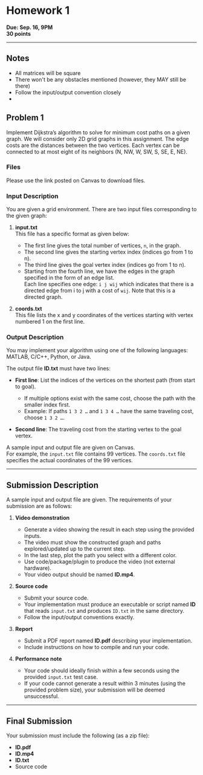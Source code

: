# Homework 1
**Due: Sep. 16, 9PM**  
**30 points**

---
## Notes
- All matrices will be square
- There won't be any obstacles mentioned (however, they MAY still be there)
- Follow the input/output convention closely
- 
## Problem 1

Implement Dijkstra’s algorithm to solve for minimum cost paths on a given graph. We will consider only 2D grid graphs in this assignment. The edge costs are the distances between the two vertices. Each vertex can be connected to at most eight of its neighbors (N, NW, W, SW, S, SE, E, NE).

### Files
Please use the link posted on Canvas to download files.

### Input Description
You are given a grid environment. There are two input files corresponding to the given graph:

1. **input.txt**  
   This file has a specific format as given below:
   - The first line gives the total number of vertices, `n`, in the graph.  
   - The second line gives the starting vertex index (indices go from 1 to n).  
   - The third line gives the goal vertex index (indices go from 1 to n).  
   - Starting from the fourth line, we have the edges in the graph specified in the form of an edge list.  
     Each line specifies one edge: `i j wij` which indicates that there is a directed edge from i to j with a cost of `wij`. Note that this is a directed graph.  

2. **coords.txt**  
   This file lists the x and y coordinates of the vertices starting with vertex numbered 1 on the first line.  

### Output Description
You may implement your algorithm using one of the following languages: MATLAB, C/C++, Python, or Java.  

The output file **ID.txt** must have two lines:
- **First line**: List the indices of the vertices on the shortest path (from start to goal).  
  - If multiple options exist with the same cost, choose the path with the smaller index first.  
  - Example: If paths `1 3 2 …` and `1 3 4 …` have the same traveling cost, choose `1 3 2 …`.  

- **Second line**: The traveling cost from the starting vertex to the goal vertex.  

A sample input and output file are given on Canvas.  
For example, the `input.txt` file contains 99 vertices. The `coords.txt` file specifies the actual coordinates of the 99 vertices.

---

## Submission Description
A sample input and output file are given. The requirements of your submission are as follows:

1. **Video demonstration**  
   - Generate a video showing the result in each step using the provided inputs.  
   - The video must show the constructed graph and paths explored/updated up to the current step.  
   - In the last step, plot the path you select with a different color.  
   - Use code/package/plugin to produce the video (not external hardware).  
   - Your video output should be named **ID.mp4**.  

2. **Source code**  
   - Submit your source code.  
   - Your implementation must produce an executable or script named **ID** that reads `input.txt` and produces `ID.txt` in the same directory.  
   - Follow the input/output conventions exactly.  

3. **Report**  
   - Submit a PDF report named **ID.pdf** describing your implementation.  
   - Include instructions on how to compile and run your code.  

4. **Performance note**  
   - Your code should ideally finish within a few seconds using the provided `input.txt` test case.  
   - If your code cannot generate a result within 3 minutes (using the provided problem size), your submission will be deemed unsuccessful.  

---

## Final Submission
Your submission must include the following (as a zip file):

- **ID.pdf**  
- **ID.mp4**  
- **ID.txt**  
- Source code  

